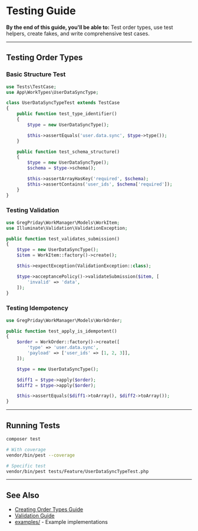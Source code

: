 # Testing Guide

**By the end of this guide, you'll be able to:** Test order types, use test helpers, create fakes, and write comprehensive test cases.

---

## Testing Order Types

### Basic Structure Test

```php
use Tests\TestCase;
use App\WorkTypes\UserDataSyncType;

class UserDataSyncTypeTest extends TestCase
{
    public function test_type_identifier()
    {
        $type = new UserDataSyncType();

        $this->assertEquals('user.data.sync', $type->type());
    }

    public function test_schema_structure()
    {
        $type = new UserDataSyncType();
        $schema = $type->schema();

        $this->assertArrayHasKey('required', $schema);
        $this->assertContains('user_ids', $schema['required']);
    }
}
```

### Testing Validation

```php
use GregPriday\WorkManager\Models\WorkItem;
use Illuminate\Validation\ValidationException;

public function test_validates_submission()
{
    $type = new UserDataSyncType();
    $item = WorkItem::factory()->create();

    $this->expectException(ValidationException::class);

    $type->acceptancePolicy()->validateSubmission($item, [
        'invalid' => 'data',
    ]);
}
```

### Testing Idempotency

```php
use GregPriday\WorkManager\Models\WorkOrder;

public function test_apply_is_idempotent()
{
    $order = WorkOrder::factory()->create([
        'type' => 'user.data.sync',
        'payload' => ['user_ids' => [1, 2, 3]],
    ]);

    $type = new UserDataSyncType();

    $diff1 = $type->apply($order);
    $diff2 = $type->apply($order);

    $this->assertEquals($diff1->toArray(), $diff2->toArray());
}
```

---

## Running Tests

```bash
composer test

# With coverage
vendor/bin/pest --coverage

# Specific test
vendor/bin/pest tests/Feature/UserDataSyncTypeTest.php
```

---

## See Also

- [Creating Order Types Guide](creating-order-types.md)
- [Validation Guide](validation-and-acceptance-policies.md)
- [examples/](../../examples/) - Example implementations
